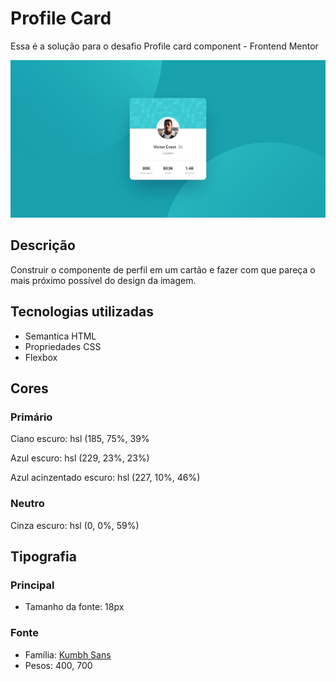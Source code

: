 # Profile Card

Essa é a solução para o desafio Profile card component - Frontend Mentor

<img src="./projeto.jpg"  alt="Imagem inicial do desafio">

## Descrição
Construir o componente de perfil em um cartão e fazer com que pareça o mais próximo possível do design da imagem.

## Tecnologias utilizadas
- Semantica HTML
- Propriedades CSS
- Flexbox

## Cores

### Primário
Ciano escuro: hsl (185, 75%, 39%

Azul escuro: hsl (229, 23%, 23%)

Azul acinzentado escuro: hsl (227, 10%, 46%)

### Neutro
Cinza escuro: hsl (0, 0%, 59%)

## Tipografia

### Principal

- Tamanho da fonte: 18px

### Fonte
- Família: [Kumbh Sans](https://fonts.google.com/specimen/Kumbh+Sans)
- Pesos: 400, 700
